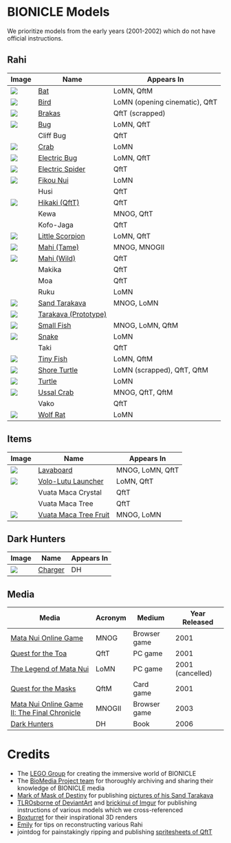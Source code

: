 # BIONICLE Models
We prioritize models from the early years (2001-2002) which do not have official instructions.

## Rahi
| Image | Name | Appears In |
|-|-|-|
| ![](rahi/bat/bat.png) | [Bat](/rahi/bat) | LoMN, QftM |
| ![](rahi/bird/bird.png) | [Bird](/rahi/bird) | LoMN (opening cinematic), QftT |
| ![](rahi/brakas/brakas.png) | [Brakas](/rahi/brakas) | QftT (scrapped) |
| ![](rahi/bug/bug.png) | [Bug](/rahi/bug) | LoMN, QftT |  Black, Light Blue |
|  | Cliff Bug | QftT |
| ![](rahi/crab/crab.png) | [Crab](/rahi/crab) | LoMN | |
| ![](rahi/electric-bug/electric-bug.png) | [Electric Bug](/rahi/electric-bug) | LoMN, QftT |
| ![](rahi/electric-spider/electric-spider.png) | [Electric Spider](/rahi/electric-spider) | QftT |
| ![](rahi/fikou-nui/fikou-nui.png) | [Fikou Nui](/rahi/fikou-nui) | LoMN | |
|  | Husi | QftT
| ![](rahi/hikaki/hikaki.png) | [Hikaki (QftT)](/rahi/hikaki) | QftT
| | Kewa | MNOG, QftT |
|  | Kofo-Jaga | QftT
| ![](rahi/little-scorpion/little-scorpion.png) | [Little Scorpion](/rahi/little-scorpion) | LoMN, QftT |
| ![](rahi/mahi-tame/mahi-tame.png) | [Mahi (Tame)](/rahi/mahi-tame) | MNOG, MNOGII | |
| ![](rahi/mahi-wild/mahi-wild.png) | [Mahi (Wild)](/rahi/mahi-wild) | QftT |
|  | Makika | QftT
|  | Moa | QftT
|  | Ruku | LoMN |
| ![](rahi/sand-tarakava/sand-tarakava.png) | [Sand Tarakava](/rahi/sand-tarakava) | MNOG, LoMN |
| ![](rahi/tarakava-prototype/tarakava-prototype.png) | [Tarakava (Prototype)](/rahi/tarakava-prototype) | |
| ![](rahi/small-fish/small-fish.png) | [Small Fish](/rahi/small-fish) | MNOG, LoMN, QftM
| ![](rahi/snake/snake.png) | [Snake](/rahi/snake) | LoMN
|  | Taki | QftT
| ![](rahi/tiny-fish/tiny-fish.png) | [Tiny Fish](/rahi/tiny-fish) | LoMN, QftM |
| ![](rahi/shore-turtle/shore-turtle.png) | [Shore Turtle](/rahi/shore-turtle) | LoMN (scrapped), QftT, QftM |
| ![](rahi/turtle/turtle.png) | [Turtle](/rahi/turtle) | LoMN
| ![](rahi/ussal-crab/ussal-crab.png) | [Ussal Crab](/rahi/ussal-crab) | MNOG, QftT, QftM |
|  | Vako | QftT
| ![](rahi/wolf-rat/wolf-rat.png) | [Wolf Rat](/rahi/wolf-rat) | LoMN

## Items
| Image | Name | Appears In |
|-|-|-|
| ![](items/lavaboard/lavaboard.png) | [Lavaboard](/items/lavaboard) | MNOG, LoMN, QftT |
| ![](items/volo-lutu-launcher/volo-lutu-launcher.png) | [Volo-Lutu Launcher](/items/volo-lutu-launcher) | LoMN, QftT
| | Vuata Maca Crystal | QftT
| | Vuata Maca Tree | QftT
| ![](items/vuata-maca-tree-fruit/vuata-maca-tree-fruit.png) | [Vuata Maca Tree Fruit](/items/vuata-maca-tree-fruit) | MNOG, LoMN

## Dark Hunters
| Image | Name | Appears In |
|-|-|-|
| ![](dark-hunters/charger/charger.png) | [Charger](/dark-hunters/charger) | DH |

## Media
| Media | Acronym | Medium | Year Released |
|-|-|-|-|
| [Mata Nui Online Game](https://biosector01.com/wiki/Mata_Nui_Online_Game) | MNOG | Browser game | 2001 |
| [Quest for the Toa](https://biosector01.com/wiki/BIONICLE:_Quest_for_the_Toa) | QftT | PC game | 2001 |
| [The Legend of Mata Nui](https://biosector01.com/wiki/BIONICLE:_The_Legend_of_Mata_Nui) | LoMN | PC game | 2001 (cancelled) |
| [Quest for the Masks](https://biosector01.com/wiki/BIONICLE:_Quest_for_the_Masks) | QftM | Card game | 2001 |
| [Mata Nui Online Game II: The Final Chronicle](https://biosector01.com/wiki/Mata_Nui_Online_Game_II:_The_Final_Chronicle) | MNOGII | Browser game | 2003 |
| [Dark Hunters](https://biosector01.com/wiki/BIONICLE:_Dark_Hunters) | DH | Book | 2006 |

# Credits
* The [LEGO Group](https://www.lego.com/en-us/aboutus/lego-group) for creating the immersive world of BIONICLE
* The [BioMedia Project team](http://biomediaproject.com/bmp/staff/) for thoroughly archiving and sharing their knowledge of BIONICLE media
* [Mark of Mask of Destiny](https://www.maskofdestiny.com/news/author/mark-of-mod) for publishing [pictures of his Sand Tarakava](https://www.maskofdestiny.com/news/icfta-sand-tarakava)
* [TLROsborne of DeviantArt](https://www.deviantart.com/tlrosborne/gallery/77472217/bionicle-canon-model-instructions) and [brickinui of Imgur](https://imgur.com/user/brickinui) for publishing instructions of various models which we cross-referenced
* [Boxturret](https://boxturret.tumblr.com/tagged/3D) for their inspirational 3D renders
* [Emily](https://emilyinternet.zone/) for tips on reconstructing various Rahi
* jointdog for painstakingly ripping and publishing [spritesheets of QftT](https://www.spriters-resource.com/game_boy_advance/bioniclequestforthetoa/)